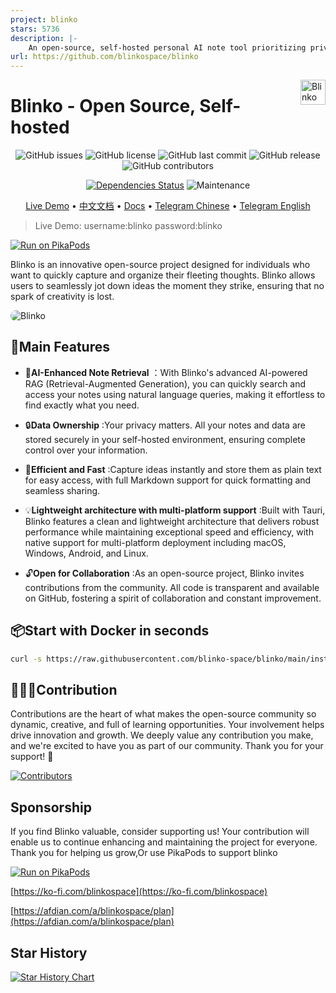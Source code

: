 ```yaml
---
project: blinko
stars: 5736
description: |-
    An open-source, self-hosted personal AI note tool prioritizing privacy, built using TypeScript .
url: https://github.com/blinkospace/blinko
---
```



<img align='right' height='40px' src="./public/logo.svg" alt="Blinko" />

# Blinko - Open Source, Self-hosted

<div align="center">

<!-- ![GitHub forks](https://img.shields.io/github/forks/blinko-space/blinko?style=social) -->
![GitHub issues](https://img.shields.io/github/issues/blinko-space/blinko)
![GitHub license](https://img.shields.io/github/license/blinko-space/blinko)
![GitHub last commit](https://img.shields.io/github/last-commit/blinko-space/blinko)
![GitHub release](https://img.shields.io/github/v/release/blinko-space/blinko)
![GitHub contributors](https://img.shields.io/github/contributors/blinko-space/blinko)
<!-- ![Downloads](https://img.shields.io/github/downloads/blinko-space/blinko/total) -->

[![Dependencies Status](https://img.shields.io/badge/dependencies-up%20to%20date-brightgreen.svg)](https://github.com/denser-org/denser-retriever/pulls?utf8=%E2%9C%93&q=is%3Apr%20author%3Aapp%2Fdependabot)
![Maintenance](https://img.shields.io/badge/Maintained-Actively-green)

</div>

<div align="center">

[Live Demo](https://demo.blinko.space) •
[中文文档](README.zh-CN.md) •
[Docs](https://docs.blinko.space/introduction) •
[Telegram Chinese](https://t.me/blinkoChinese) •
[Telegram English](https://t.me/blinkoEnglish)
</div>


> Live Demo: username:blinko password:blinko

[![Run on PikaPods](https://www.pikapods.com/static/run-button.svg)](https://www.pikapods.com/pods?run=blinko)

Blinko is an innovative open-source project designed for individuals who want to quickly capture and organize their fleeting thoughts. Blinko allows users to seamlessly jot down ideas the moment they strike, ensuring that no spark of creativity is lost.

<img style="border-radius:20px" src="./app/public/home.webp" alt="Blinko" />

## 🚀Main Features
- 🤖**AI-Enhanced Note Retrieval** ：With Blinko's advanced AI-powered RAG (Retrieval-Augmented Generation), you can quickly search and access your notes using natural language queries, making it effortless to find exactly what you need.

- 🔒**Data Ownership** :Your privacy matters. All your notes and data are stored securely in your self-hosted environment, ensuring complete control over your information.

- 🚀**Efficient and Fast** :Capture ideas instantly and store them as plain text for easy access, with full Markdown support for quick formatting and seamless sharing.

- 💡**Lightweight architecture with multi-platform support** :Built with Tauri, Blinko features a clean and lightweight architecture that delivers robust performance while maintaining exceptional speed and efficiency, with native support for multi-platform deployment including macOS, Windows, Android, and Linux.

- 🔓**Open for Collaboration** :As an open-source project, Blinko invites contributions from the community. All code is transparent and available on GitHub, fostering a spirit of collaboration and constant improvement.

## 📦Start with Docker in seconds

```bash
curl -s https://raw.githubusercontent.com/blinko-space/blinko/main/install.sh | bash
```

## 👨🏼‍💻Contribution
Contributions are the heart of what makes the open-source community so dynamic, creative, and full of learning opportunities. Your involvement helps drive innovation and growth. We deeply value any contribution you make, and we're excited to have you as part of our community. Thank you for your support! 🙌

[![Contributors](https://contrib.rocks/image?repo=blinko-space/blinko)]([...](https://github.com/blinko-space/blinko/graphs/contributors))

## Sponsorship
If you find Blinko valuable, consider supporting us! Your contribution will enable us to continue enhancing and maintaining the project for everyone. Thank you for helping us grow,Or use PikaPods to support blinko

[![Run on PikaPods](https://www.pikapods.com/static/run-button.svg)](https://www.pikapods.com/pods?run=blinko)

[https://ko-fi.com/blinkospace](https://ko-fi.com/blinkospace)

[https://afdian.com/a/blinkospace/plan](https://afdian.com/a/blinkospace/plan)

## Star History

[![Star History Chart](https://api.star-history.com/svg?repos=blinko-space/blinko&type=Date)](https://star-history.com/#blinko-space/blinko&Date)



